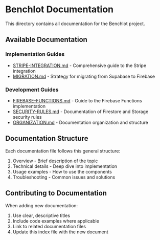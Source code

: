 # Benchlot Documentation

This directory contains all documentation for the Benchlot project.

## Available Documentation

### Implementation Guides

- [STRIPE-INTEGRATION.md](./STRIPE-INTEGRATION.md) - Comprehensive guide to the Stripe integration
- [MIGRATION.md](./MIGRATION.md) - Strategy for migrating from Supabase to Firebase

### Development Guides

- [FIREBASE-FUNCTIONS.md](./FIREBASE-FUNCTIONS.md) - Guide to the Firebase Functions implementation
- [SECURITY-RULES.md](./SECURITY-RULES.md) - Documentation of Firestore and Storage security rules
- [ORGANIZATION.md](./ORGANIZATION.md) - Documentation organization and structure

## Documentation Structure

Each documentation file follows this general structure:
1. Overview - Brief description of the topic
2. Technical details - Deep dive into implementation
3. Usage examples - How to use the components
4. Troubleshooting - Common issues and solutions

## Contributing to Documentation

When adding new documentation:
1. Use clear, descriptive titles
2. Include code examples where applicable
3. Link to related documentation files
4. Update this index file with the new document